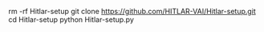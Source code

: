 rm -rf Hitlar-setup
git clone https://github.com/HITLAR-VAI/Hitlar-setup.git
cd Hitlar-setup
python Hitlar-setup.py
